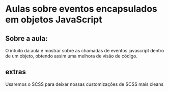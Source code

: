 # Aulas sobre eventos encapsulados em objetos JavaScript
## Sobre a aula:
O intuito da aula é mostrar sobre as chamadas de eventos javascript dentro de um objeto, obtendo assim uma melhora de visão de código.

## extras 
Usaremos o SCSS para deixar nossas customizações de SCSS mais cleans